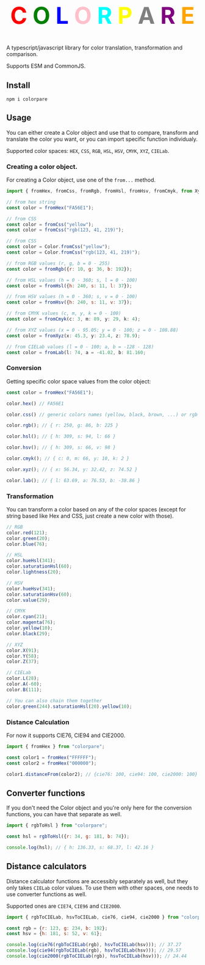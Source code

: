 <h1 align="center" style="font-size: 60px">
</br>
  <span style="color: red">C</span>
  <span style="color: green">O</span>
  <span style="color: blue">L</span>
  <span style="color: pink">O</span>
  <span style="color: cyan">R</span>
  <span style="color: yellow">P</span>
  <span style="color: grey">A</span>
  <span style="color: purple">R</span>
  <span style="color: orange">E</span>
</br>
</h1>
A typescript/javascript library for color translation, transformation and comparison.

Supports ESM and CommonJS.

## Install
```
npm i colorpare
```

## Usage
You can either create a Color object and use that to compare, transform and translate the color you want, or you can import specific function individualy.

Supported color spaces: `HEX`, `CSS`, `RGB`, `HSL`, `HSV`, `CMYK`, `XYZ`, `CIELab`.

### Creating a color object.
For creating a Color object, use one of the `from...` method.
```js
import { fromHex, fromCss, fromRgb, fromHsl, fromHsv, fromCmyk, from Xyz, fromCIELab } from "colorpare";

// from hex string
const color = fromHex("FA56E1");

// from CSS
const color = fromCss("yellow");
const color = fromCss("rgb(123, 41, 219)");

// from CSS
const color = Color.fromCss("yellow");
const color = Color.fromCss("rgb(123, 41, 219)");

// from RGB values (r, g, b = 0 - 255)
const color = fromRgb({r: 10, g: 36, b: 192});

// from HSL values (h = 0 - 360; s, l = 0 - 100)
const color = fromHsl({h: 240, s: 11, l: 37});

// from HSV values (h = 0 - 360; s, v = 0 - 100)
const color = fromHsv({h: 240, s: 11, v: 37});

// from CMYK values (c, m, y, k = 0 - 100)
const color = fromCmyk(c: 3, m: 89, y: 29, k: 4);

// from XYZ values (x = 0 - 95.05; y = 0 - 100; z = 0 - 108.88)
const color = fromXyz(x: 45.3, y: 23.4, z: 78.9);

// from CIELab values (l = 0 - 100; a, b = -128 - 128)
const color = fromLab(l: 74, a = -41.02, b: 81.160;
```
### Conversion
Getting specific color space values from the color object:
```js
const color = fromHex("FA56E1");

color.hex() // FA56E1

color.css() // generic colors names (yellow, black, brown, ...) or rgb string like rgb(32, 88, 51)

color.rgb(); // { r: 250, g: 86, b: 225 }

color.hsl(); // { h: 309, s: 94, l: 66 }

color.hsv(); // { h: 309, s: 66, v: 98 }

color.cmyk(); // { c: 0, m: 66, y: 10, k: 2 }

color.xyz(); // { x: 56.34, y: 32.42, z: 74.52 }

color.lab(); // { l: 63.69, a: 76.53, b: -38.86 }
```
### Transformation
You can transform a color based on any of the color spaces (except for string based like Hex and CSS, just create a new color with those).
```js
// RGB
color.red(121);
color.green(20);
color.blue(76);

// HSL
color.hueHsl(341);
color.saturationHsl(60);
color.lightness(20);

// HSV
color.hueHsv(341);
color.saturationHsv(60);
color.value(29);

// CMYK
color.cyan(21);
color.magenta(76);
color.yellow(10);
color.black(29);

// XYZ
color.X(91);
color.Y(58);
color.Z(37);

// CIELab
color.L(28);
color.A(-60);
color.B(111);

// You can also chain them together
color.green(244).saturationHsl(20).yellow(10);
```
### Distance Calculation
For now it supports CIE76, CIE94 and CIE2000.
```js
import { fromHex } from "colorpare";

const color1 = fromHex("FFFFFF");
const color2 = fromHex("000000");

color1.distanceFrom(color2); // {cie76: 100, cie94: 100, cie2000: 100}
```
## Converter functions
If you don't need the Color object and you're only here for the conversion functions, you can have that separate as well.
```js
import { rgbToHsl } from "colorpare";

const hsl = rgbToHsl({r: 34, g: 181, b: 74});

console.log(hsl); // { h: 136.33, s: 68.37, l: 42.16 }
```

## Distance calculators
Distance calculator functions are accessibly separately as well, but they only takes `CIELab` color values. To use them with other spaces, one needs to use converter functions as well.

Supported ones are `CIE74`, `CIE96` and `CIE2000`.

```js
import { rgbToCIELab, hsvToCIELab, cie76, cie94, cie2000 } from "colorpare";

const rgb = {r: 123, g: 234, b: 192};
const hsv = {h: 181, s: 52, v: 61};

console.log(cie76(rgbToCIELab(rgb), hsvToCIELab(hsv))); // 37.27
console.log(cie94(rgbToCIELab(rgb), hsvToCIELab(hsv))); // 29.57
console.log(cie2000(rgbToCIELab(rgb), hsvToCIELab(hsv))); // 24.44
```